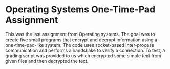 # Operating Systems One-Time-Pad Assignment

This was the last assignment from Operating systems. The goal was to
create five small programs that encrypt and decrypt information using 
a one-time-pad-like system. The code uses socket-based inter-process 
communication and performs a handshake to verify a connection. To test,
a grading script was provided to us which encrypted some simple text
from given files and then decrypted the text.
